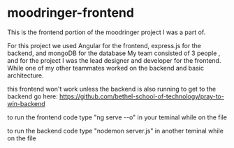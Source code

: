 # moodringer-frontend

This is the frontend portion of the moodringer project I was a part of.

For this project we used Angular for the frontend, express.js for the backend, and mongoDB for the database
My team consisted of 3 people , and for the project I was the lead designer and developer for the frontend. While one of my other teammates worked on the backend and basic architecture.

this frontend won't work unless the backend is also running
to get to the backend go here:
https://github.com/bethel-school-of-technology/pray-to-win-backend

to run the frontend code type "ng serve --o" in your teminal while on the file

to run the backend code type "nodemon server.js" in another teminal while on the file
